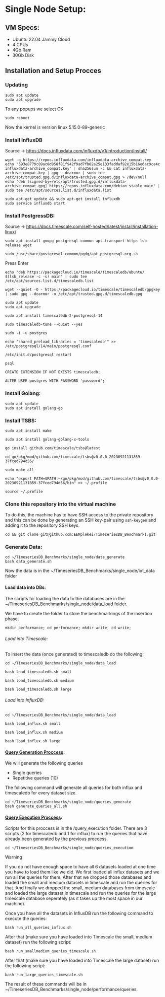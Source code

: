 # Single Node Setup:


## VM Specs:
- Ubuntu 22.04 Jammy Cloud
- 4 CPUs
- 4Gb Ram
- 30Gb Disk

## Installation and Setup Procces

### Updating

```
sudo apt update
sudo apt upgrade
```

To any popups we select OK
```
sudo reboot
```
	
Now the kernel is version linux 5.15.0-89-generic
	
### Install InfluxDB
Source -> https://docs.influxdata.com/influxdb/v1/introduction/install/
		
```
wget -q https://repos.influxdata.com/influxdata-archive_compat.key
echo '393e8779c89ac8d958f81f942f9ad7fb82a25e133faddaf92e15b16e6ac9ce4c influxdata-archive_compat.key' | sha256sum -c && cat influxdata-archive_compat.key | gpg --dearmor | sudo tee /etc/apt/trusted.gpg.d/influxdata-archive_compat.gpg > /dev/null
echo 'deb [signed-by=/etc/apt/trusted.gpg.d/influxdata-archive_compat.gpg] https://repos.influxdata.com/debian stable main' | sudo tee /etc/apt/sources.list.d/influxdata.list
```

```
sudo apt-get update && sudo apt-get install influxdb
sudo service influxdb start
```

### Install PostgressDB:
Source -> https://docs.timescale.com/self-hosted/latest/install/installation-linux/

```
sudo apt install gnupg postgresql-common apt-transport-https lsb-release wget
```

```
sudo /usr/share/postgresql-common/pgdg/apt.postgresql.org.sh
```

Press Enter

```
echo "deb https://packagecloud.io/timescale/timescaledb/ubuntu/ $(lsb_release -c -s) main" | sudo tee /etc/apt/sources.list.d/timescaledb.list
```


```
wget --quiet -O - https://packagecloud.io/timescale/timescaledb/gpgkey | sudo gpg --dearmor -o /etc/apt/trusted.gpg.d/timescaledb.gpg
```

```
sudo apt update
sudo apt upgrade
```

```
sudo apt install timescaledb-2-postgresql-14
```

```
sudo timescaledb-tune --quiet --yes
```

```
sudo -i -u postgres
```
```
echo "shared_preload_libraries = 'timescaledb'" >> /etc/postgresql/14/main/postgresql.conf
```
```
/etc/init.d/postgresql restart
```
```
psql
```
```
CREATE EXTENSION IF NOT EXISTS timescaledb;
```
```
ALTER USER postgres WITH PASSWORD 'password';
```

### Install Golang:
```
sudo apt update
sudo apt install golang-go
```
		
### Install TSBS:
```
sudo apt install make
```

```
sudo apt install golang-golang-x-tools
```

```
go install github.com/timescale/tsbs@latest
```

```
cd go/pkg/mod/github.com/timescale/tsbs@v0.0.0-20230921131859-37fced794d56/
```

```
sudo make all
```


```
echo "export PATH=$PATH:~/go/pkg/mod/github.com/timescale/tsbs@v0.0.0-20230921131859-37fced794d56/bin" >> ~/.profile
```

```
source ~/.profile
```

### Clone this repository into the virtual machine
To do this, the machine has to have SSH access to the private repository and this can be done by generating an SSH key-pair using `ssh-keygen` and adding it to the repository SSH keys.
```
cd && git clone git@github.com:EEMplekei/TimeseriesDB_Benchmarks.git
```
### Generate Data:
```
cd ~/TimeseriesDB_Benchmarks/single_node/data_generate
bash data_generate.sh
```

Now the data is in the ~/TimeseriesDB_Benchmarks/single_node/iot_data folder
		
#### Load data into DBs:
The scripts for loading the data to the databases are in the ~/TimeseriesDB_Benchmarks/single_node/data_load folder.

We have to create the folder to store the benchmarkings of the insertion phase.
```
mkdir performance; cd performance; mkdir write; cd write;
```

###### Load into Timescale:
To insert the data (once generated) to timescaledb do the following:

```
cd ~/TimeseriesDB_Benchmarks/single_node/data_load
```
```
bash load_timescaledb.sh small
```
```
bash load_timescaledb.sh medium
```
```
bash load_timescaledb.sh large
```

###### Load into InfluxDB:

```
cd ~/TimeseriesDB_Benchmarks/single_node/data_load
```
```
bash load_influx.sh small
```
```
bash load_influx.sh medium 
```
```
bash load_influx.sh large
```

#### [Query Generation Proccess](./queries_generate/README.md):

We will generate the following queries
- Single queries
- Repetitive queries (10)

The following command will generate all queries for both influx and timescaledb for every dataset size.
```
cd ~/TimeseriesDB_Benchmarks/single_node/queries_generate
bash generate_queries_all.sh
```

#### [Query Execution Proccess](./queries_execution/README.md):
Scripts for this proccess is in the /query_execution folder. There are 3 scripts (2 for timescaledb and 1 for influx) to run the queries that have already been generated by the previous proccess.
```
cd ~/TimeseriesDB_Benchmarks/single_node/queries_execution
```

> [!WARNING]  
> If you do not have enough space to have all 6 datasets loaded at one time you have to load them like we did. We first loaded all influx datasets and we run all the queries for them. After that we dropped those databases and loaded the small and medium datasets in timescale and run the queries for that. And finally we dropped the small, medium databases from timescale and loaded the large dataset in timescale and run the queries for the large timescale database seperately (as it takes up the most space in our machine).

Once you have all the datasets in InfluxDB run the following command to execute the queries:
```
bash run_all_queries_influx.sh
```
After that (make sure you have loaded into Timescale the small, medium dataset) run the following script:
```
bash run_smallmedium_queries_timescale.sh
```
After that (make sure you have loaded into Timescale the large dataset) run the following script:
```
bash run_large_queries_timescale.sh
```

The result of these commands will be in ~/TimeseriesDB_Benchmarks/single_node/performance/queries.
